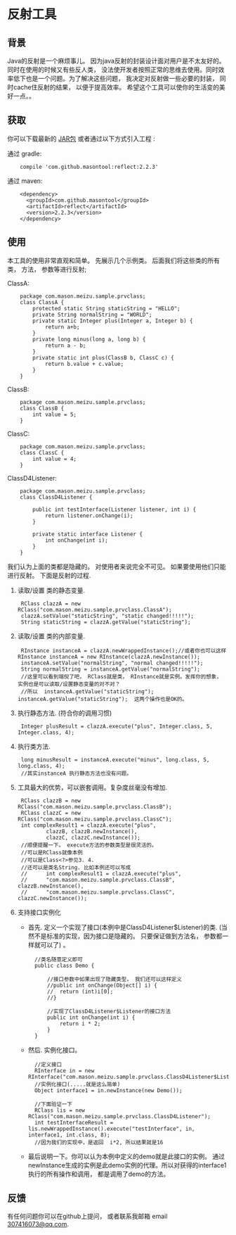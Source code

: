 # 反射工具

## 背景

  Java的反射是一个麻烦事儿。 因为java反射的封装设计面对用户是不太友好的。 同时在使用的时候又有些反人类， 没法使开发者按照正常的思维去使用。同时效率低下也是一个问题。为了解决这些问题， 我决定对反射做一些必要的封装， 同时cache住反射的结果， 以便于提高效率。 希望这个工具可以使你的生活变的美好一点。。

## 获取

你可以下载最新的 [JAR包][1] 或者通过以下方式引入工程 :

通过 gradle:

        compile 'com.github.masontool:reflect:2.2.3'

通过 maven:

        <dependency>
          <groupId>com.github.masontool</groupId>
          <artifactId>reflect</artifactId>
          <version>2.2.3</version>
        </dependency>

## 使用

本工具的使用非常直观和简单。 先展示几个示例类。 后面我们将这些类的所有类， 方法， 参数等进行反射;

ClassA:

        package com.mason.meizu.sample.prvclass;
        class ClassA {
            protected static String staticString = "HELLO";
            private String normalString = "WORLD";
            private static Integer plus(Integer a, Integer b) {
                return a+b;
            }
            private long minus(long a, long b) {
                return a - b;
            }
            private static int plus(ClassB b, ClassC c) {
                return b.value + c.value;
            }
        }

ClassB:

        package com.mason.meizu.sample.prvclass;
        class ClassB {
            int value = 5;
        }

ClassC:

        package com.mason.meizu.sample.prvclass;
        class ClassC {
            int value = 4;
        }

ClassD4Listener:

        package com.mason.meizu.sample.prvclass;
        class ClassD4Listener {
    
            public int testInterface(Listener listener, int i) {
                return listener.onChange(i);
            }
            
            private static interface Listener {
                int onChange(int i);
            }
        }

我们认为上面的类都是隐藏的。 对使用者来说完全不可见。 如果要使用他们只能进行反射。 下面是反射的过程.

1. 读取/设置 类的静态变量.

        RClass clazzA = new RClass("com.mason.meizu.sample.prvclass.ClassA");
        clazzA.setValue("staticString", "static changed!!!!!");
        String staticString = clazzA.getValue("staticString");

2. 读取/设置 类的内部变量. 

        RInstance instanceA = clazzA.newWrappedInstance();//或者你也可以这样 RInstance instanceA = new RInstance(clazzA.newInstance());
        instanceA.setValue("normalString", "normal changed!!!!!");
        String normalString = instanceA.getValue("normalString");
        //这里可以看到端倪了吧， RClass就是类， RInstance就是实例。发挥你的想象， 实例也是可以读取/设置静态变量的对不对？
        //所以  instanceA.getValue("staticString");    instanceA.getValue("staticString");  这两个操作也是OK的。

3. 执行静态方法. (符合你的调用习惯)
		
        Integer plusResult = clazzA.execute("plus", Integer.class, 5, Integer.class, 4);

4. 执行类方法.

        long minusResult = instanceA.execute("minus", long.class, 5, long.class, 4);
        //其实instanceA 执行静态方法也没有问题。

5. 工具最大的优势，可以嵌套调用。复杂度丝毫没有增加.

		RClass clazzB = new RClass("com.mason.meizu.sample.prvclass.ClassB");
		RClass clazzC = new RClass("com.mason.meizu.sample.prvclass.ClassC");
		int complexResult1 = clazzA.execute("plus", 
				clazzB, clazzB.newInstance(), 
				clazzC, clazzC.newInstance());
		//顺便提醒一下。 execute方法的参数类型是很灵活的。 
		//可以是RClass就像本例
		//可以是Class<?>参见3. 4. 
		//还可以是类名String. 比如本例还可以写成  		
		//		int complexResult1 = clazzA.execute("plus", 
		//		"com.mason.meizu.sample.prvclass.ClassB", clazzB.newInstance(), 
		//		"com.mason.meizu.sample.prvclass.ClassC", clazzC.newInstance());

6. 支持接口实例化 

    * 首先. 定义一个实现了接口(本例中是ClassD4Listener$Listener)的类. (当然不是标准的实现，因为接口是隐藏的。 只要保证做到方法名， 参数都一样就可以了) 。

    		//类名随意定义即可
            public class Demo {
            
                //接口参数中如果出现了隐藏类型， 我们还可以这样定义
                //public int onChange(Object[] i) {
                //  return (int)i[0];
                //}
                
                //实现了ClassD4Listener$Listener的接口方法
                public int onChange(int i) {
                    return i * 2;
                }
            }

    * 然后. 实例化接口。

    		//定义接口
            RInterface in = new RInterface("com.mason.meizu.sample.prvclass.ClassD4Listener$Listener");
            //实例化接口(.....就是这么简单)
            Object interface1 = in.newInstance(new Demo());

            //下面验证一下
            RClass lis = new RClass("com.mason.meizu.sample.prvclass.ClassD4Listener");
            int testInterfaceResult = lis.newWrappedInstance().execute("testInterface", in, interface1, int.class, 8);
            //因为我们的实现中，是返回  i*2, 所以结果就是16

    * 最后说明一下。你可以认为本例中定义的demo就是此接口的实例。 通过newInstance生成的实例是此demo实例的代理。所以对获得的interface1执行的所有操作和调用， 都是调用了demo的方法。 



## 反馈
   有任何问题你可以在github上提问， 或者联系我邮箱 email 307416073@qq.com.

[1]: https://search.maven.org/remote_content?g=com.github.masontool&a=reflect&v=LATEST
